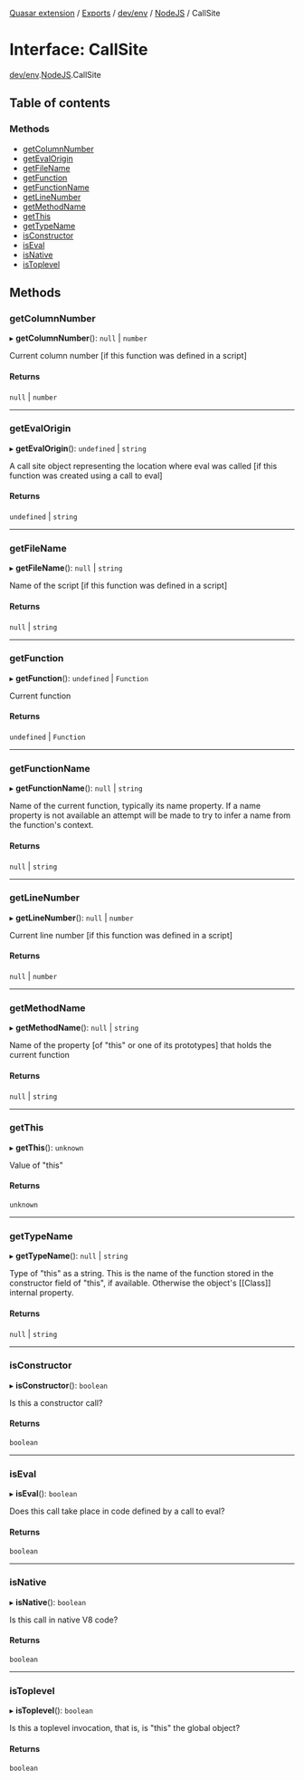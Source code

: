 [Quasar extension](../index.md) / [Exports](../modules.md) / [dev/env](../modules/dev_env.md) / [NodeJS](../modules/dev_env.NodeJS.md) / CallSite

# Interface: CallSite

[dev/env](../modules/dev_env.md).[NodeJS](../modules/dev_env.NodeJS.md).CallSite

## Table of contents

### Methods

- [getColumnNumber](dev_env.NodeJS.CallSite.md#getcolumnnumber)
- [getEvalOrigin](dev_env.NodeJS.CallSite.md#getevalorigin)
- [getFileName](dev_env.NodeJS.CallSite.md#getfilename)
- [getFunction](dev_env.NodeJS.CallSite.md#getfunction)
- [getFunctionName](dev_env.NodeJS.CallSite.md#getfunctionname)
- [getLineNumber](dev_env.NodeJS.CallSite.md#getlinenumber)
- [getMethodName](dev_env.NodeJS.CallSite.md#getmethodname)
- [getThis](dev_env.NodeJS.CallSite.md#getthis)
- [getTypeName](dev_env.NodeJS.CallSite.md#gettypename)
- [isConstructor](dev_env.NodeJS.CallSite.md#isconstructor)
- [isEval](dev_env.NodeJS.CallSite.md#iseval)
- [isNative](dev_env.NodeJS.CallSite.md#isnative)
- [isToplevel](dev_env.NodeJS.CallSite.md#istoplevel)

## Methods

### getColumnNumber

▸ **getColumnNumber**(): ``null`` \| `number`

Current column number [if this function was defined in a script]

#### Returns

``null`` \| `number`

___

### getEvalOrigin

▸ **getEvalOrigin**(): `undefined` \| `string`

A call site object representing the location where eval was called
[if this function was created using a call to eval]

#### Returns

`undefined` \| `string`

___

### getFileName

▸ **getFileName**(): ``null`` \| `string`

Name of the script [if this function was defined in a script]

#### Returns

``null`` \| `string`

___

### getFunction

▸ **getFunction**(): `undefined` \| `Function`

Current function

#### Returns

`undefined` \| `Function`

___

### getFunctionName

▸ **getFunctionName**(): ``null`` \| `string`

Name of the current function, typically its name property.
If a name property is not available an attempt will be made to try
to infer a name from the function's context.

#### Returns

``null`` \| `string`

___

### getLineNumber

▸ **getLineNumber**(): ``null`` \| `number`

Current line number [if this function was defined in a script]

#### Returns

``null`` \| `number`

___

### getMethodName

▸ **getMethodName**(): ``null`` \| `string`

Name of the property [of "this" or one of its prototypes] that holds
the current function

#### Returns

``null`` \| `string`

___

### getThis

▸ **getThis**(): `unknown`

Value of "this"

#### Returns

`unknown`

___

### getTypeName

▸ **getTypeName**(): ``null`` \| `string`

Type of "this" as a string.
This is the name of the function stored in the constructor field of
"this", if available.  Otherwise the object's [[Class]] internal
property.

#### Returns

``null`` \| `string`

___

### isConstructor

▸ **isConstructor**(): `boolean`

Is this a constructor call?

#### Returns

`boolean`

___

### isEval

▸ **isEval**(): `boolean`

Does this call take place in code defined by a call to eval?

#### Returns

`boolean`

___

### isNative

▸ **isNative**(): `boolean`

Is this call in native V8 code?

#### Returns

`boolean`

___

### isToplevel

▸ **isToplevel**(): `boolean`

Is this a toplevel invocation, that is, is "this" the global object?

#### Returns

`boolean`
